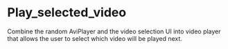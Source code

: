 # Play_selected_video
Combine the random AviPlayer and the video selection UI into video player that allows the user to select which video will be played next.
